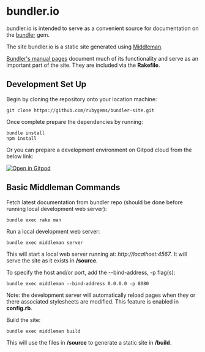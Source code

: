 # bundler.io
bundler.io is intended to serve as a convenient source for documentation on the [bundler](https://github.com/rubygems/rubygems) gem.

The site bundler.io is a static site generated using [Middleman](http://middlemanapp.com/).

[Bundler's manual pages](https://github.com/rubygems/rubygems/tree/master/bundler/lib/bundler/man) document much of its functionality and serve as an important part of the site. They are included via the **Rakefile**.

## Development Set Up

Begin by cloning the repository onto your location machine:

    git clone https://github.com/rubygems/bundler-site.git

Once complete prepare the dependencies by running:

    bundle install
    npm install

Or you can prepare a development environment on Gitpod cloud from the below link:

[![Open in Gitpod](https://gitpod.io/button/open-in-gitpod.svg)](https://gitpod.io/#https://github.com/rubygems/bundler-site)

## Basic Middleman Commands

Fetch latest documentation from bundler repo (should be done before running local development web server):

    bundle exec rake man

Run a local development web server:

    bundle exec middleman server

This will start a local web server running at: *http://localhost:4567*. It will serve the site as it exists in **/source**.

To specify the host and/or port, add the --bind-address, -p flag(s):

    bundle exec middleman --bind-address 0.0.0.0 -p 8080

Note: the development server will automatically reload pages when they or there associated stylesheets are modified. This feature is enabled in **config.rb**.

Build the site:

    bundle exec middleman build

This will use the files in **/source** to generate a static site in **/build**.
